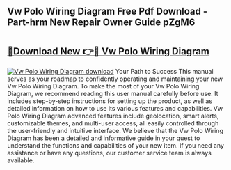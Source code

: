 ## Vw Polo Wiring Diagram Free Pdf Download - Part-hrm New Repair Owner Guide pZgM6

# <h2><a href="http://dfrv1p.blite.top/?on=Vw+Polo+Wiring+Diagram">🔗Download New 👉🔴 Vw Polo Wiring Diagram</a></h2>

[![Vw Polo Wiring Diagram download](https://i.imgur.com/lujVjoI.png)](http://dfrv1p.blite.top/?on=Vw+Polo+Wiring+Diagram)
Your Path to Success This manual serves as your roadmap to confidently operating and maintaining your new Vw Polo Wiring Diagram. To make the most of your Vw Polo Wiring Diagram, we recommend reading this user manual carefully before use. It includes step-by-step instructions for setting up the product, as well as detailed information on how to use its various features and capabilities. Vw Polo Wiring Diagram advanced features include geolocation, smart alerts, customizable themes, and multi-user access, all easily controlled through the user-friendly and intuitive interface. We believe that the Vw Polo Wiring Diagram has been a detailed and informative guide in your quest to understand the functions and capabilities of your new item. If you need any assistance or have any questions, our customer service team is always available.
